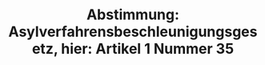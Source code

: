 ---
layout: abstimmung
title: "Abstimmung: Asylverfahrensbeschleunigungsgesetz, hier: Artikel 1 Nummer 35"
categories:
 - Inneres
tags:
 - Asyl
 - Bleiberecht
 - Integration
abstimmung:
 legislaturperiode: 18
 bundestagssitzung: 130
 abstimmung: 2
links:
 - title: https://www.bundestag.de/parlament/plenum/abstimmung/abstimmung?id=366
   url: https://www.bundestag.de/parlament/plenum/abstimmung/abstimmung?id=366
 - title: http://www.abgeordnetenwatch.de/verschaerfung_des_asylrechts_asylpaket_i-1105-766.html
   url: http://www.abgeordnetenwatch.de/verschaerfung_des_asylrechts_asylpaket_i-1105-766.html
data:
 - title: Abstimmungsergebnis 20151015_2-data.pdf
   url: /res/abstimmungsliste/20151015_2-data.pdf
 - title: Abstimmungsergebnis 20151015_2_xls-data.csv
   url: /res/abstimmungsliste/analyses/20151015_2_xls-data.csv
documents:
 - title: Drucksache 18/06185.pdf
   url: http://dip21.bundestag.de/dip21/btd/18/061/1806185.pdf
   local: /res/abstimmungsdaten/018-130-02/1806185.pdf
 - title: Drucksache 18/06386.pdf
   url: http://dip21.bundestag.de/dip21/btd/18/063/1806386.pdf
   local: /res/abstimmungsdaten/018-130-02/1806386.pdf
preview: |
     Deutscher Bundestag
    
     130. Sitzung des Deutschen Bundestages
     am Donnerstag, 15.Oktober 2015
    
     Endgültiges Ergebnis der Namentlichen Abstimmung Nr. 2
    
     Gesetzentwurf der Fraktionen der CDU/CSU und SPD
     Entwurf eines Asylverfahrensbeschleunigungsgesetzes
     hier: Artikel 1 Nummer 35 des Gesetzentwurfs in der Ausschussfassung (Neufassung der
     Anlage II zu § 29a des Asylverfahrensgesetzes)
     - Drucksachen 18/6185 und 18/6386 -
    
     Abgegebene Stimmen insgesamt:
    
     594
    
     Nicht abgegebene Stimmen:
     Ja-Stimmen:
    
     36
     473
    
     Nein-Stimmen:
    
     118
    
     Enthaltungen:
    
     3
    
     Ungültige:
    
     0
    
     Berlin, den 15.10.2015
    
     Beginn: 12:43
     Ende: 12:46
---